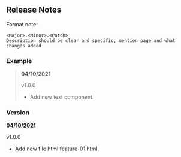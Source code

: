 ## Release Notes

Format note:

```
<Major>.<Minor>.<Patch>
Description should be clear and specific, mention page and what changes added
```

### Example

> **04/10/2021**
>
> v1.0.0
>
> * Add new text component.

### Version

**04/10/2021**

v1.0.0

* Add new file html feature-01.html.
